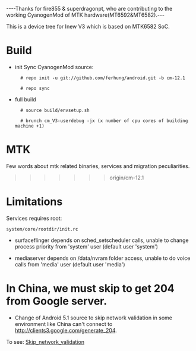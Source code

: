 ----Thanks for fire855 & superdragonpt, who are contributing to the working CyanogenMod of MTK hardware(MT6592&MT6582).---

This is a device tree for Inew V3 which is based on MTK6582 SoC.
# Build

* init
  Sync CyanogenMod source:

        # repo init -u git://github.com/ferhung/android.git -b cm-12.1
        
        # repo sync

* full build
        
        # source build/envsetup.sh

        # brunch cm_V3-userdebug -jx (x number of cpu cores of building machine +1)

# MTK

Few words about mtk related binaries, services and migration peculiarities.
>>>>>>> origin/cm-12.1

# Limitations

Services requires root:

`system/core/rootdir/init.rc`

  * surfaceflinger depends on sched_setscheduler calls, unable to change process priority from 'system' user (default user 'system')

  * mediaserver depends on /data/nvram folder access, unable to do voice calls from 'media' user (default user 'media')

# In China, we must skip to get 204 from Google server.
  * Change of Android 5.1 source to skip network validation in some environment like China can't connect to http://clients3.google.com/generate_204. 

  To see: 
    [Skip_network_validation](http://github.com/ferhung/Skip_network_validation)
